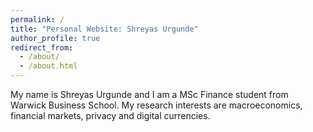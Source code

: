 ```yaml
---
permalink: /
title: "Personal Website: Shreyas Urgunde"
author_profile: true
redirect_from: 
  - /about/
  - /about.html
---
```


My name is Shreyas Urgunde and I am a MSc Finance student from Warwick Business School. My research interests are macroeconomics, financial markets, privacy and digital currencies. 

